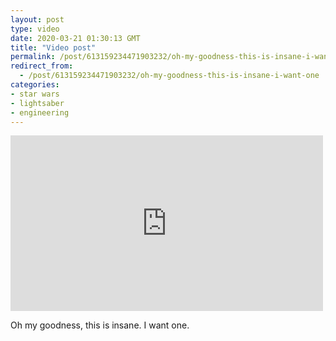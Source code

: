 ```yaml
---
layout: post
type: video
date: 2020-03-21 01:30:13 GMT
title: "Video post"
permalink: /post/613159234471903232/oh-my-goodness-this-is-insane-i-want-one
redirect_from: 
  - /post/613159234471903232/oh-my-goodness-this-is-insane-i-want-one
categories:
- star wars
- lightsaber
- engineering
---
```

<iframe width="500" height="281"  id="youtube_iframe" src="https://www.youtube.com/embed/18MiAbfB3g8?feature=oembed&amp;enablejsapi=1&amp;origin=https://safe.txmblr.com&amp;wmode=opaque" frameborder="0" allow="accelerometer; autoplay; clipboard-write; encrypted-media; gyroscope; picture-in-picture" allowfullscreen title="REAL LIGHTSABER DUEL! (2752°)"></iframe>

<p>Oh my goodness, this is insane. I want one.</p>